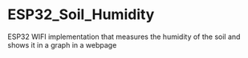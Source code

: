 # ESP32_Soil_Humidity
ESP32 WIFI implementation that measures the humidity of the soil and shows it in a graph in a webpage

